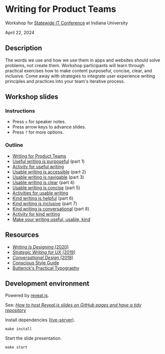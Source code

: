# Writing for Product Teams

Workshop for [Statewide IT Conference](https://statewideit.iu.edu/) at Indiana University

April 22, 2024

## Description

The words we use and how we use them in apps and websites should solve problems, not create them. Workshop participants will learn through practical exercises how to make content purposeful, concise, clear, and inclusive. Come away with strategies to integrate user experience writing principles and practices into your team's iterative process.

## Workshop slides

### Instructions

- Press `s` for speaker notes.
- Press arrow keys to advance slides.
- Press `?` for more options.

### Outline

- [Writing for Product Teams](https://basham.github.io/swit-workshop-writing/)
- [Useful writing is purposeful](https://basham.github.io/swit-workshop-writing/#/13) (part 1)
- [Activity for useful writing](https://basham.github.io/swit-workshop-writing/#/26)
- [Usable writing is accessible](https://basham.github.io/swit-workshop-writing/#/27) (part 2)
- [Usable writing is navigable](https://basham.github.io/swit-workshop-writing/#/42) (part 3)
- [Usable writing is clear](https://basham.github.io/swit-workshop-writing/#/51) (part 4)
- [Usable writing is concise](https://basham.github.io/swit-workshop-writing/#/65) (part 5)
- [Activities for usable writing](https://basham.github.io/swit-workshop-writing/#/76)
- [Kind writing is helpful](https://basham.github.io/swit-workshop-writing/#/81) (part 6)
- [Kind writing is inclusive](https://basham.github.io/swit-workshop-writing/#/91) (part 7)
- [Kind writing is conversational](https://basham.github.io/swit-workshop-writing/#/103) (part 8)
- [Activity for kind writing](https://basham.github.io/swit-workshop-writing/#/114)
- [Make your writing useful, usable, kind](https://basham.github.io/swit-workshop-writing/#/115)

## Resources

- [*Writing Is Designing* (2020)](https://www.amazon.com/dp/1933820667/)
- [*Strategic Writing for UX* (2019)](https://www.amazon.com/dp/1492049395/)
- [*Conversational Design* (2018)](https://www.amazon.com/dp/1937557677/)
- [Conscious Style Guide](https://consciousstyleguide.com/)
- [Butterick's Practical Typography](https://practicaltypography.com/)

## Development environment

Powered by [reveal.js](https://revealjs.com/).

See: [*How to host Reveal.js slides on GitHub pages and have a tidy repository*](https://medium.com/@martinomensio/how-to-host-reveal-js-slides-on-github-pages-and-have-a-tidy-repository-1a363944c38d)

Install dependencies ([live-server](https://www.npmjs.com/package/live-server)).

```
make install
```

Start the slide presentation.

```
make start
```
